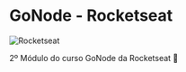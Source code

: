 # GoNode - Rocketseat

![Rocketseat](https://rocketseat.com.br/static/og.png)

2º Módulo do curso GoNode da Rocketseat 🚀
